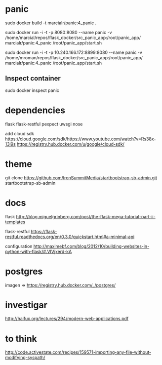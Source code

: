 panic
=====

sudo docker build -t marcialr/panic:4_panic .

sudo docker run -i -t -p 8080:8080  --name panic -v /home/marcial/repos/flask_docker/src_panic_app:/root/panic_app/ marcialr/panic:4_panic /root/panic_app/start.sh

sudo docker run -i -t -p 10.240.166.172:8899:8080 --name panic -v /home/mroman/repos/flask_docker/src_panic_app:/root/panic_app/ marcialr/panic:4_panic /root/panic_app/start.sh



Inspect container
-----------------
sudo docker inspect panic


dependencies
============
flask
flask-restful
pexpect
uwsgi
nose


add cloud sdk
https://cloud.google.com/sdk/https://www.youtube.com/watch?v=Rs38x-13l9s
https://registry.hub.docker.com/u/google/cloud-sdk/

theme
=====
git clone https://github.com/IronSummitMedia/startbootstrap-sb-admin.git startbootstrap-sb-admin

docs
====

flask
http://blog.miguelgrinberg.com/post/the-flask-mega-tutorial-part-ii-templates

flask-restful
https://flask-restful.readthedocs.org/en/0.3.0/quickstart.html#a-minimal-api

configuration
http://maximebf.com/blog/2012/10/building-websites-in-python-with-flask/#.VIVjxerd-kA

postgres
========
imagen => https://registry.hub.docker.com/_/postgres/


investigar
==========
http://haifux.org/lectures/294/modern-web-applications.pdf

to think
======== 
http://code.activestate.com/recipes/159571-importing-any-file-without-modifying-syspath/